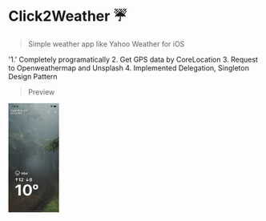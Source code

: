 # Click2Weather ☔️

> Simple weather app like Yahoo Weather for iOS

'1.' Completely programatically
2. Get GPS data by CoreLocation
3. Request to Openweathermap and Unsplash
4. Implemented Delegation, Singleton Design Pattern

>Preview

<img src="Click2Weather/Resources/exapleV1.png" width=20% height=20%>
